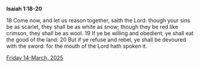 **Isaiah 1:18-20**

18 Come now, and let us reason together, saith the Lord: though your sins be as scarlet, they shall be as white as snow; though they be red like crimson, they shall be as wool. 19 If ye be willing and obedient, ye shall eat the good of the land: 20 But if ye refuse and rebel, ye shall be devoured with the sword: for the mouth of the Lord hath spoken it.

[Friday 14-March, 2025](https://getbible.net/kjv/Isaiah/1/18-20)
